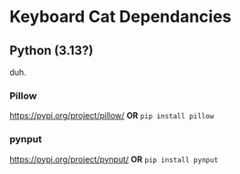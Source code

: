 # Keyboard Cat Dependancies
## Python (3.13?)
duh.

### Pillow
https://pypi.org/project/pillow/
**OR**
``pip install pillow``

### pynput
https://pypi.org/project/pynput/
**OR**
``pip install pynput``
